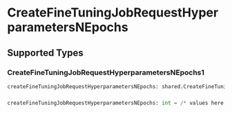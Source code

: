 # CreateFineTuningJobRequestHyperparametersNEpochs


## Supported Types

### CreateFineTuningJobRequestHyperparametersNEpochs1

```python
createFineTuningJobRequestHyperparametersNEpochs: shared.CreateFineTuningJobRequestHyperparametersNEpochs1 = /* values here */
```

### 

```python
createFineTuningJobRequestHyperparametersNEpochs: int = /* values here */
```

